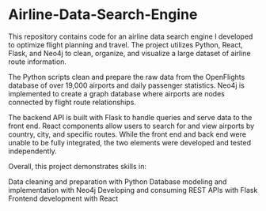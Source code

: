 # Airline-Data-Search-Engine
This repository contains code for an airline data search engine I developed to optimize flight planning and travel. The project utilizes Python, React, Flask, and Neo4j to clean, organize, and visualize a large dataset of airline route information.

The Python scripts clean and prepare the raw data from the OpenFlights database of over 19,000 airports and daily passenger statistics. Neo4j is implemented to create a graph database where airports are nodes connected by flight route relationships.

The backend API is built with Flask to handle queries and serve data to the front end. React components allow users to search for and view airports by country, city, and specific routes. While the front end and back end were unable to be fully integrated, the two elements were developed and tested independently.

Overall, this project demonstrates skills in:

Data cleaning and preparation with Python
Database modeling and implementation with Neo4j
Developing and consuming REST APIs with Flask
Frontend development with React
